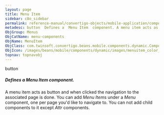 ```yaml
---
layout: page
title: Menu Item
sidebar: c8o_sidebar
permalink: reference-manual/convertigo-objects/mobile-application/components/menu-components/menu-item/
metadesc: button  Defines a  Menu Item  component. A menu item acts as button and when clicked the navigation to the associated page is done. You can add  Menu 
ObjGroup: Menus
ObjCatName: menu-components
ObjName: MenuItem
ObjClass: com.twinsoft.convertigo.beans.mobile.components.dynamic.ComponentManager$1
ObjIcon: /images/beans/mobile/components/dynamic/images/menuitem_color_32x32.png
topnav: topnavobj
---
```

button
##### Defines a <i>Menu Item</i> component.
A menu item acts as button and when clicked the navigation to the associated page is done.
You can add <i>Menu Item</i>s under a <i>Menu</i> component, one per page you'd like to navigate to.
You can not add child components to it except <i>Attr</i> components.

